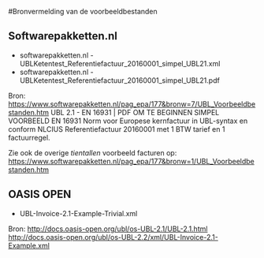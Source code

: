 #Bronvermelding van de voorbeeldbestanden

## Softwarepakketten.nl 
- softwarepakketten.nl - UBLKetentest_Referentiefactuur_20160001_simpel_UBL21.xml
- softwarepakketten.nl - UBLKetentest_Referentiefactuur_20160001_simpel_UBL21.pdf
	
Bron: https://www.softwarepakketten.nl/pag_epa/177&bronw=7/UBL_Voorbeeldbestanden.htm
UBL 2.1 - EN 16931 | PDF
OM TE BEGINNEN SIMPEL VOORBEELD
EN 16931 Norm voor Europese kernfactuur in UBL-syntax en conform NLCIUS
Referentiefactuur 20160001 met 1 BTW tarief en 1 factuurregel.

Zie ook de overige *tientallen* voorbeeld facturen op:
https://www.softwarepakketten.nl/pag_epa/177&bronw=1/UBL_Voorbeeldbestanden.htm

## OASIS OPEN 
- UBL-Invoice-2.1-Example-Trivial.xml

Bron: http://docs.oasis-open.org/ubl/os-UBL-2.1/UBL-2.1.html 
      http://docs.oasis-open.org/ubl/os-UBL-2.2/xml/UBL-Invoice-2.1-Example.xml